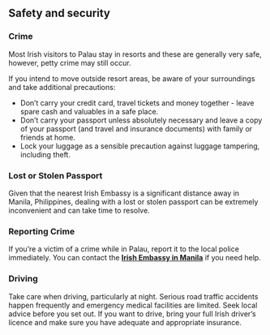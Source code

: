 ## Safety and security

### **Crime**

Most Irish visitors to Palau stay in resorts and these are generally very safe, however, petty crime may still occur.

If you intend to move outside resort areas, be aware of your surroundings and take additional precautions:

* Don’t carry your credit card, travel tickets and money together - leave spare cash and valuables in a safe place.
* Don’t carry your passport unless absolutely necessary and leave a copy of your passport (and travel and insurance documents) with family or friends at home.
* Lock your luggage as a sensible precaution against luggage tampering, including theft.

### **Lost or Stolen Passport**

Given that the nearest Irish Embassy is a significant distance away in Manila, Philippines, dealing with a lost or stolen passport can be extremely inconvenient and can take time to resolve.

### **Reporting Crime**

If you’re a victim of a crime while in Palau, report it to the local police immediately. You can contact the [**Irish Embassy in Manila**](/en/philippines/manila/) if you need help.

### **Driving**

Take care when driving, particularly at night. Serious road traffic accidents happen frequently and emergency medical facilities are limited. Seek local advice before you set out. If you want to drive, bring your full Irish driver’s licence and make sure you have adequate and appropriate insurance.